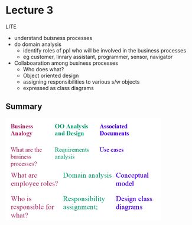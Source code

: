 # Lecture 3

LITE

- understand buisness processes
- do domain analysis
  - identify roles of ppl who will be involved in the business processes
  - eg customer, linrary assistant, programmer, sensor, navigator
- Collaboaration among business processes
  - Who does what?
  - Object oriented design
  - assigning responsibilities to various s/w objects
  - expressed as class diagrams

## Summary

![summary](summary.png)
